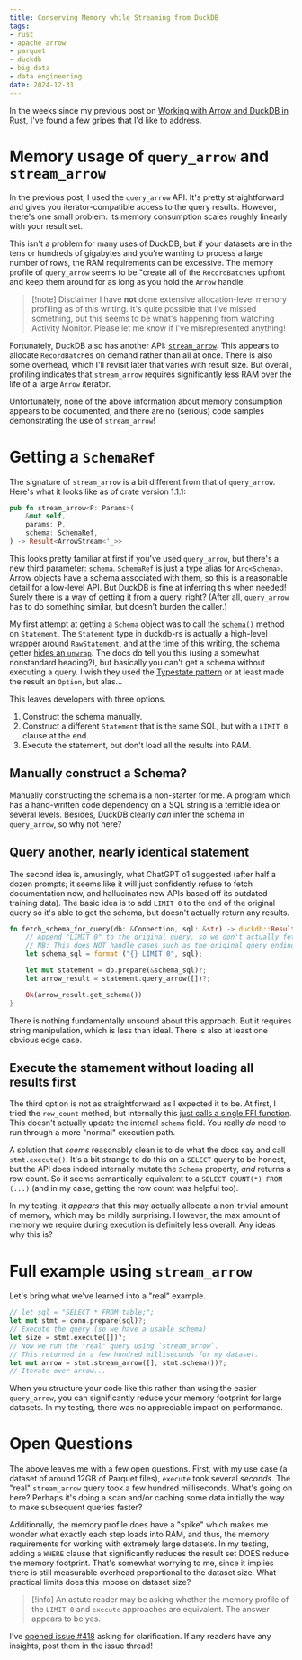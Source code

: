 ```yaml
---
title: Conserving Memory while Streaming from DuckDB
tags:
- rust
- apache arrow
- parquet
- duckdb
- big data
- data engineering
date: 2024-12-31
---
```


In the weeks since my previous post on [Working with Arrow and DuckDB in Rust](working-with-arrow-and-duckdb-in-rust.md),
I've found a few gripes that I'd like to address.

# Memory usage of `query_arrow` and `stream_arrow`

In the previous post, I used the `query_arrow` API.
It's pretty straightforward and gives you iterator-compatible access to the query results.
However, there's one small problem: its memory consumption scales roughly linearly with your result set.

This isn't a problem for many uses of DuckDB, but if your datasets are in the tens or hundreds of gigabytes
and you're wanting to process a large number of rows, the RAM requirements can be excessive.
The memory profile of `query_arrow` seems to be "create all of the `RecordBatch`es upfront
and keep them around for as long as you hold the `Arrow` handle.

> [!note] Disclaimer
> I have **not** done extensive allocation-level memory profiling as of this writing.
> It's quite possible that I've missed something, but this seems to be what's happening
> from watching Activity Monitor.
> Please let me know if I've misrepresented anything!

Fortunately, DuckDB also has another API: [`stream_arrow`](https://docs.rs/duckdb/latest/duckdb/struct.Statement.html#method.stream_arrow).
This appears to allocate `RecordBatch`es on demand rather than all at once.
There is also some overhead, which I'll revisit later that varies with result size.
But overall, profiling indicates that `stream_arrow` requires significantly less RAM over the life of a large `Arrow` iterator.

Unfortunately, none of the above information about memory consumption appears to be documented,
and there are no (serious) code samples demonstrating the use of `stream_arrow`!

# Getting a `SchemaRef`

The signature of `stream_arrow` is a bit different from that of `query_arrow`.
Here's what it looks like as of crate version 1.1.1:

```rust
pub fn stream_arrow<P: Params>(
    &mut self,
    params: P,
    schema: SchemaRef,
) -> Result<ArrowStream<'_>>
```

This looks pretty familiar at first if you've used `query_arrow`,
but there's a new third parameter: `schema`.
`SchemaRef` is just a type alias for `Arc<Schema>`.
Arrow objects have a schema associated with them,
so this is a reasonable detail for a low-level API.
But DuckDB is fine at inferring this when needed!
Surely there is a way of getting it from a query, right?
(After all, `query_arrow` has to do something similar, but doesn't burden the caller.)

My first attempt at getting a `Schema` object was to call the [`schema()`](https://docs.rs/duckdb/latest/duckdb/struct.Statement.html#method.schema) method on `Statement`.
The `Statement` type in duckdb-rs is actually a high-level wrapper around `RawStatement`,
and at the time of this writing, the schema getter [hides an `unwrap`](https://github.com/duckdb/duckdb-rs/blob/2bd811e7b1b7398c4f461de4de263e629572dc90/crates/duckdb/src/raw_statement.rs#L212).
The docs do tell you this (using a somewhat nonstandard heading?),
but basically you can't get a schema without executing a query.
I wish they used the [Typestate pattern](https://cliffle.com/blog/rust-typestate/)
or at least made the result an `Option`, but alas...

This leaves developers with three options.

1. Construct the schema manually.
2. Construct a different `Statement` that is the same SQL, but with a `LIMIT 0` clause at the end.
3. Execute the statement, but don't load all the results into RAM.

## Manually construct a Schema?

Manually constructing the schema is a non-starter for me.
A program which has a hand-written code dependency on a SQL string is a terrible idea
on several levels.
Besides, DuckDB clearly _can_ infer the schema in `query_arrow`, so why not here?

## Query another, nearly identical statement

The second idea is, amusingly, what ChatGPT o1 suggested (after half a dozen prompts;
it seems like it will just confidently refuse to fetch documentation now,
and hallucinates new APIs based off its outdated training data).
The basic idea is to add `LIMIT 0` to the end of the original query
so it's able to get the schema, but doesn't actually return any results.

```rust
fn fetch_schema_for_query(db: &Connection, sql: &str) -> duckdb::Result<SchemaRef> {
    // Append "LIMIT 0" to the original query, so we don't actually fetch anything
    // NB: This does NOT handle cases such as the original query ending in a semicolon!
    let schema_sql = format!("{} LIMIT 0", sql);

    let mut statement = db.prepare(&schema_sql)?;
    let arrow_result = statement.query_arrow([])?;

    Ok(arrow_result.get_schema())
}
```

There is nothing fundamentally unsound about this approach.
But it requires string manipulation, which is less than ideal.
There is also at least one obvious edge case.

## Execute the stamement without loading all results first

The third option is not as straightforward as I expected it to be.
At first, I tried the `row_count` method,
but internally this [just calls a single FFI function](https://github.com/duckdb/duckdb-rs/blob/2bd811e7b1b7398c4f461de4de263e629572dc90/crates/duckdb/src/raw_statement.rs#L79).
This doesn't actually update the internal `schema` field.
You really _do_ need to run through a more "normal" execution path.

A solution that _seems_ reasonably clean is to do what the docs say and call `stmt.execute()`.
It's a bit strange to do this on a `SELECT` query to be honest,
but the API does indeed internally mutate the `Schema` property,
_and_ returns a row count.
So it seems semantically equivalent to a `SELECT COUNT(*) FROM (...)`
(and in my case, getting the row count was helpful too).

In my testing, it _appears_ that this may actually allocate a non-trivial amount of memory,
which may be mildly surprising.
However, the max amount of memory we require during execution is definitely less overall.
Any ideas why this is?

# Full example using `stream_arrow`

Let's bring what we've learned into a "real" example.

```rust
// let sql = "SELECT * FROM table;";
let mut stmt = conn.prepare(sql)?;
// Execute the query (so we have a usable schema)
let size = stmt.execute([])?;
// Now we run the "real" query using `stream_arrow`.
// This returned in a few hundred milliseconds for my dataset.
let mut arrow = stmt.stream_arrow([], stmt.schema())?;
// Iterate over arrow...
```

When you structure your code like this rather than using the easier `query_arrow`,
you can significantly reduce your memory footprint for large datasets.
In my testing, there was no appreciable impact on performance.

# Open Questions

The above leaves me with a few open questions.
First, with my use case (a dataset of around 12GB of Parquet files), `execute` took several _seconds_.
The "real" `stream_arrow` query took a few hundred milliseconds.
What's going on here?
Perhaps it's doing a scan and/or caching some data initially the way to make subsequent queries faster?

Additionally, the memory profile does have a "spike" which makes me wonder what exactly each step loads into RAM,
and thus, the memory requirements for working with extremely large datasets.
In my testing, adding a `WHERE` clause that significantly reduces the result set
DOES reduce the memory footprint.
That's somewhat worrying to me, since it implies there is still measurable overhead
proportional to the dataset size.
What practical limits does this impose on dataset size?

> [!info]
> An astute reader may be asking whether the memory profile of the `LIMIT 0` and `execute` approaches are equivalent.
> The answer appears to be yes.

I've [opened issue #418](https://github.com/duckdb/duckdb-rs/issues/418)
asking for clarification.
If any readers have any insights, post them in the issue thread!
